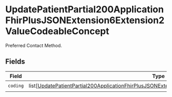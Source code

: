 # UpdatePatientPartial200ApplicationFhirPlusJSONExtension6Extension2ValueCodeableConcept

Preferred Contact Method.


## Fields

| Field                                                                                                                                                                                                                         | Type                                                                                                                                                                                                                          | Required                                                                                                                                                                                                                      | Description                                                                                                                                                                                                                   |
| ----------------------------------------------------------------------------------------------------------------------------------------------------------------------------------------------------------------------------- | ----------------------------------------------------------------------------------------------------------------------------------------------------------------------------------------------------------------------------- | ----------------------------------------------------------------------------------------------------------------------------------------------------------------------------------------------------------------------------- | ----------------------------------------------------------------------------------------------------------------------------------------------------------------------------------------------------------------------------- |
| `coding`                                                                                                                                                                                                                      | list[[UpdatePatientPartial200ApplicationFhirPlusJSONExtension6Extension2ValueCodeableConceptCoding](../../models/operations/updatepatientpartial200applicationfhirplusjsonextension6extension2valuecodeableconceptcoding.md)] | :heavy_check_mark:                                                                                                                                                                                                            | N/A                                                                                                                                                                                                                           |